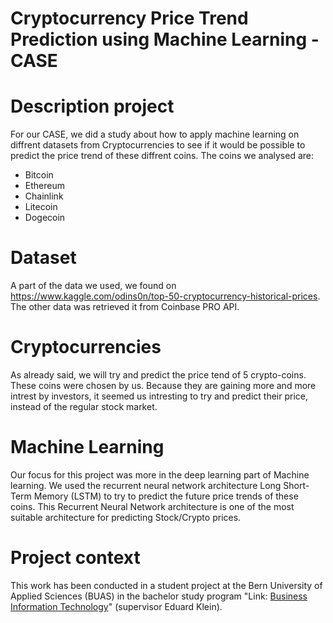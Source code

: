 # Cryptocurrency Price Trend Prediction using Machine Learning - CASE


# Description project
For our CASE, we did a study about how to apply machine learning on diffrent datasets from Cryptocurrencies to see if it would be possible to predict the price trend of these diffrent coins. The coins we analysed are:

- Bitcoin
- Ethereum
- Chainlink
- Litecoin
- Dogecoin

# Dataset

A part of the data we used, we found on https://www.kaggle.com/odins0n/top-50-cryptocurrency-historical-prices. The other data was retrieved it from Coinbase PRO API. 

# Cryptocurrencies

As already said, we will try and predict the price tend of 5 crypto-coins. These coins were chosen by us. Because they are gaining more and more intrest by investors, it seemed us intresting to try and predict their price, instead of the regular stock market.

# Machine Learning

Our focus for this project was more in the deep learning part of Machine learning. We used the recurrent neural network architecture Long Short-Term Memory (LSTM) to try to predict the future price trends of these coins. This Recurrent Neural Network architecture is one of the most suitable architecture for predicting Stock/Crypto prices.


# Project context

This work has been conducted in a student project at the Bern University of Applied Sciences (BUAS) in the bachelor study program "Link: [Business Information Technology](https://www.bfh.ch/en/studies/bachelor/business-information-technology/)" (supervisor Eduard Klein).

 
